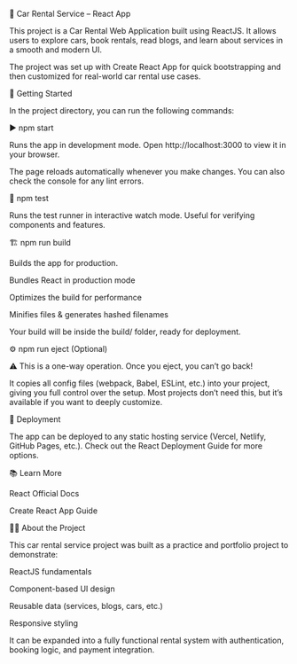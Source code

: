 🚗 Car Rental Service – React App

This project is a Car Rental Web Application built using ReactJS.
It allows users to explore cars, book rentals, read blogs, and learn about services in a smooth and modern UI.

The project was set up with Create React App for quick bootstrapping and then customized for real-world car rental use cases.

📌 Getting Started

In the project directory, you can run the following commands:

▶️ npm start

Runs the app in development mode.
Open http://localhost:3000
to view it in your browser.

The page reloads automatically whenever you make changes. You can also check the console for any lint errors.

🧪 npm test

Runs the test runner in interactive watch mode.
Useful for verifying components and features.

🏗️ npm run build

Builds the app for production.

Bundles React in production mode

Optimizes the build for performance

Minifies files & generates hashed filenames

Your build will be inside the build/ folder, ready for deployment.

⚙️ npm run eject (Optional)

⚠️ This is a one-way operation. Once you eject, you can’t go back!

It copies all config files (webpack, Babel, ESLint, etc.) into your project, giving you full control over the setup.
Most projects don’t need this, but it’s available if you want to deeply customize.

🚀 Deployment

The app can be deployed to any static hosting service (Vercel, Netlify, GitHub Pages, etc.).
Check out the React Deployment Guide
for more options.

📚 Learn More

React Official Docs

Create React App Guide

👨‍💻 About the Project

This car rental service project was built as a practice and portfolio project to demonstrate:

ReactJS fundamentals

Component-based UI design

Reusable data (services, blogs, cars, etc.)

Responsive styling

It can be expanded into a fully functional rental system with authentication, booking logic, and payment integration.
